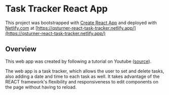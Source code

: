 # Task Tracker React App

This project was bootstrapped with [Create React App](https://github.com/facebook/create-react-app) and deployed with [Netlify.com](https://www.netlify.com/) at [https://qsturner-react-task-tracker.netlify.app/](https://qsturner-react-task-tracker.netlify.app/)

## Overview
This web app was created by following a tutorial on Youtube ([source](https://www.youtube.com/watch?v=w7ejDZ8SWv8&t=4092s)). 

The web app is a task tracker, which allows the user to set and delete tasks, also adding a date and time to each task as well. It takes advantage of the REACT framework's flexibility and responsiveness to edit components on the page without having to reload.

